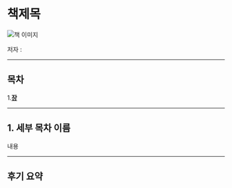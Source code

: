 # 책제목

![책 이미지]()

저자 : 

------

## 목차

1.**[장](#1-장)**



------

## 1. 세부 목차 이름

내용

------

## 후기 요약

